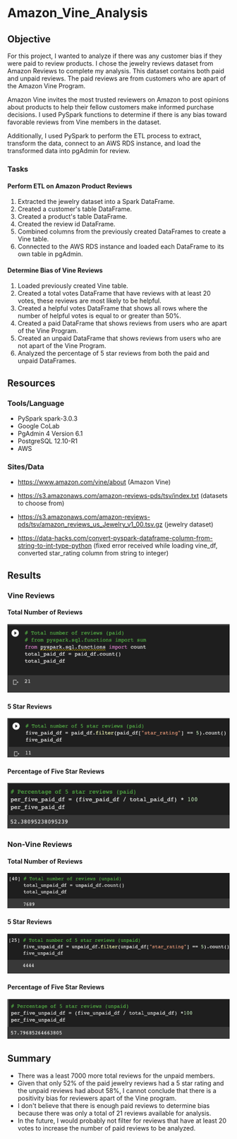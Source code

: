 # Amazon_Vine_Analysis

## Objective 
For this project, I wanted to analyze if there was any customer bias if they were paid to review products.  I chose the jewelry reviews dataset from Amazon Reviews to complete my analysis.  This dataset contains both paid and unpaid reviews.  The paid reviews are from customers who are apart of the Amazon Vine Program.  

Amazon Vine invites the most trusted reviewers on Amazon to post opinions about products to help their fellow customers make informed purchase decisions.    I used PySpark functions to determine if there is any bias toward favorable reviews from Vine members in the dataset. 

Additionally, I used PySpark to perform the ETL process to extract, transform the data, connect to an AWS RDS instance, and load the transformed data into pgAdmin for review.  


### Tasks
#### Perform ETL on Amazon Product Reviews
  1. Extracted the jewelry dataset into a Spark DataFrame.
  2. Created a customer's table DataFrame.
  3. Created a product's table DataFrame.
  4. Created the review id DataFrame.
  5. Combined columns from the previously created DataFrames to create a Vine table.
  6. Connected to the AWS RDS instance and loaded each DataFrame to its own table in pgAdmin.
  
#### Determine Bias of Vine Reviews
  1. Loaded previously created Vine table.
  2. Created a total votes DataFrame that have reviews with at least 20 votes, these reviews are most likely to be helpful.
  3. Created a helpful votes DataFrame that shows all rows where the number of helpful votes is equal to or greater than 50%.
  4. Created a paid DataFrame that shows reviews from users who are apart of the Vine Program.
  5. Created an unpaid DataFrame that shows reviews from users who are not apart of the Vine Program.
  6. Analyzed the percentage of 5 star reviews from both the paid and unpaid DataFrames.

## Resources
### Tools/Language
- PySpark spark-3.0.3
- Google CoLab
- PgAdmin 4 Version 6.1
- PostgreSQL 12.10-R1 
- AWS

### Sites/Data
- https://www.amazon.com/vine/about (Amazon Vine)

- https://s3.amazonaws.com/amazon-reviews-pds/tsv/index.txt (datasets to choose from)

- https://s3.amazonaws.com/amazon-reviews-pds/tsv/amazon_reviews_us_Jewelry_v1_00.tsv.gz (jewelry dataset)

- https://data-hacks.com/convert-pyspark-dataframe-column-from-string-to-int-type-python (fixed error received while loading vine_df, converted star_rating column from string to integer)


## Results

### Vine Reviews

#### Total Number of Reviews

![Getting Started](images/total_paid.png)

#### 5 Star Reviews

![Getting Started](images/five_paid.png)

#### Percentage of Five Star Reviews

![Getting Started](images/per_paid.png)

### Non-Vine Reviews

#### Total Number of Reviews

![Getting Started](images/total_unpaid.png)

#### 5 Star Reviews

![Getting Started](images/five_unpaid.png)

#### Percentage of Five Star Reviews

![Getting Started](images/per_unpaid.png)

## Summary
- There was a least 7000 more total reviews for the unpaid members.
- Given that only 52% of the paid jewelry reviews had a 5 star rating and the unpaid reviews had about 58%, I cannot conclude that there is a positivity bias for reviewers apart of the Vine program.  
- I don't believe that there is enough paid reviews to determine bias because there was only a total of 21 reviews available for analysis.
- In the future, I would probably not filter for reviews that have at least 20 votes to increase the number of paid reviews to be analyzed.
